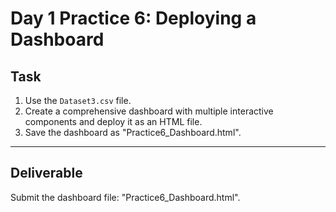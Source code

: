 # Day 1 Practice 6: Deploying a Dashboard

## Task
1. Use the `Dataset3.csv` file.
2. Create a comprehensive dashboard with multiple interactive components and deploy it as an HTML file.
3. Save the dashboard as "Practice6_Dashboard.html".

---

## Deliverable
Submit the dashboard file: "Practice6_Dashboard.html".